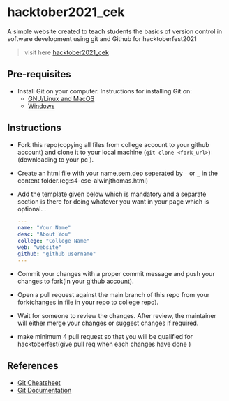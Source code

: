 # hacktober2021_cek

A simple website created to teach students the basics of version control in software development using git and Github for hacktoberfest2021
> visit here
[hacktober2021_cek](https://alwinjacobthomas.github.io/hacktober2021_cek/)
## Pre-requisites

- Install Git on your computer. Instructions for installing Git on:
  - [GNU/Linux and MacOS](https://git-scm.com/book/en/v2/Getting-Started-Installing-Git)
  - [Windows](https://phoenixnap.com/kb/how-to-install-git-windows)
  
## Instructions

- Fork this repo(copying all files from college account to your github account) and clone it to your local machine (`git clone <fork_url>`)(downloading to your pc ).
- Create an html file with your name,sem,dep seperated by `-` or `_` in the content folder.(eg:s4-cse-alwinjthomas.html)
- Add the template given below which is mandatory and a separate section is there for doing whatever you want in your page which is optional. .
  
  ```yml
  ---
  name: "Your Name"
  desc: "About You"
  college: "College Name"
  web: "website"
  github: "github username"
  ---
  ```
  
- Commit your changes with a proper commit message and push your changes to fork(in your github account).
- Open a pull request against the main branch of this repo from your fork(changes in file in your repo to college repo).
- Wait for someone to review the changes. After review, the maintainer will either
  merge your changes or suggest changes if required.
- make minimum 4 pull request so that you will be qualified for hacktoberfest(give pull req when each changes have done )  
## References

- [Git Cheatsheet](https://training.github.com/downloads/github-git-cheat-sheet/)
- [Git Documentation](https://git-scm.com/docs/)
